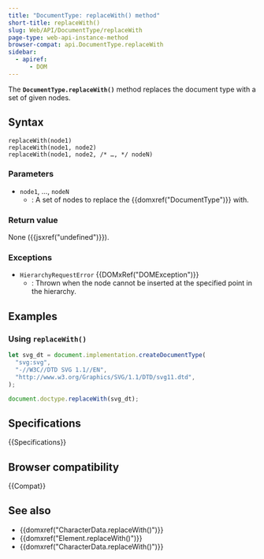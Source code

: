 ```yaml
---
title: "DocumentType: replaceWith() method"
short-title: replaceWith()
slug: Web/API/DocumentType/replaceWith
page-type: web-api-instance-method
browser-compat: api.DocumentType.replaceWith
sidebar:
  - apiref:
      - DOM
---
```


The **`DocumentType.replaceWith()`** method replaces the document type with a set of given nodes.

## Syntax

```js-nolint
replaceWith(node1)
replaceWith(node1, node2)
replaceWith(node1, node2, /* …, */ nodeN)
```

### Parameters

- `node1`, …, `nodeN`
  - : A set of nodes to replace the {{domxref("DocumentType")}} with.

### Return value

None ({{jsxref("undefined")}}).

### Exceptions

- `HierarchyRequestError` {{DOMxRef("DOMException")}}
  - : Thrown when the node cannot be inserted at the specified point in the hierarchy.

## Examples

### Using `replaceWith()`

```js
let svg_dt = document.implementation.createDocumentType(
  "svg:svg",
  "-//W3C//DTD SVG 1.1//EN",
  "http://www.w3.org/Graphics/SVG/1.1/DTD/svg11.dtd",
);

document.doctype.replaceWith(svg_dt);
```

## Specifications

{{Specifications}}

## Browser compatibility

{{Compat}}

## See also

- {{domxref("CharacterData.replaceWith()")}}
- {{domxref("Element.replaceWith()")}}
- {{domxref("CharacterData.replaceWith()")}}
